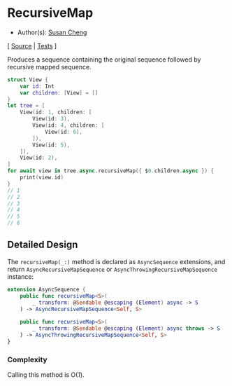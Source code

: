 # RecursiveMap

* Author(s): [Susan Cheng](https://github.com/SusanDoggie)

[
[Source](https://github.com/apple/swift-async-algorithms/blob/main/Sources/AsyncAlgorithms/AsyncRecursiveMapSequence.swift) |
[Tests](https://github.com/apple/swift-async-algorithms/blob/main/Tests/AsyncAlgorithmsTests/TestRecursiveMap.swift)
]

Produces a sequence containing the original sequence followed by recursive mapped sequence.

```swift
struct View {
    var id: Int
    var children: [View] = []
}
let tree = [
    View(id: 1, children: [
        View(id: 3),
        View(id: 4, children: [
            View(id: 6),
        ]),
        View(id: 5),
    ]),
    View(id: 2),
]
for await view in tree.async.recursiveMap({ $0.children.async }) {
    print(view.id)
}
// 1
// 2
// 3
// 4
// 5
// 6
```

## Detailed Design

The `recursiveMap(_:)` method is declared as `AsyncSequence` extensions, and return `AsyncRecursiveMapSequence` or `AsyncThrowingRecursiveMapSequence` instance:

```swift
extension AsyncSequence {
    public func recursiveMap<S>(
        _ transform: @Sendable @escaping (Element) async -> S
    ) -> AsyncRecursiveMapSequence<Self, S>
    
    public func recursiveMap<S>(
        _ transform: @Sendable @escaping (Element) async throws -> S
    ) -> AsyncThrowingRecursiveMapSequence<Self, S>
}
```

### Complexity

Calling this method is O(_1_).
